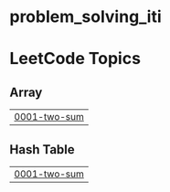 # problem_solving_iti
<!---LeetCode Topics Start-->
# LeetCode Topics
## Array
|  |
| ------- |
| [0001-two-sum](https://github.com/malk-ali2004/problem_solving_iti/tree/master/0001-two-sum) |
## Hash Table
|  |
| ------- |
| [0001-two-sum](https://github.com/malk-ali2004/problem_solving_iti/tree/master/0001-two-sum) |
<!---LeetCode Topics End-->
